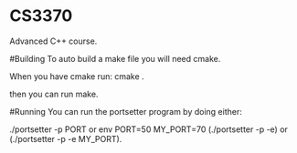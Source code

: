 # CS3370
Advanced C++ course.

#Building
To auto build a make file you will need cmake.

When you have cmake run:
cmake .

then you can run make.

#Running
You can run the portsetter program by doing either:

./portsetter -p PORT
or
env PORT=50 MY_PORT=70 (./portsetter -p -e) or (./portsetter -p -e MY_PORT).
